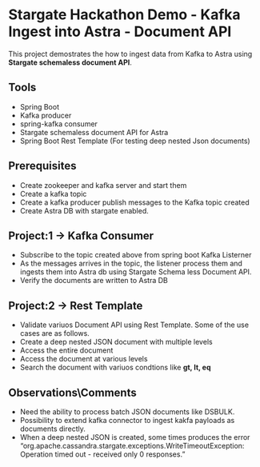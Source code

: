 # Stargate Hackathon Demo - Kafka Ingest into Astra - Document API

This project demostrates the how to ingest data from Kafka to Astra using **Stargate schemaless document API**.

## Tools 
- Spring Boot
- Kafka producer
- spring-kafka consumer
- Stargate schemaless document API for Astra
- Spring Boot Rest Template (For testing deep nested Json documents) 

## Prerequisites 
- Create zookeeper and kafka server and start them
- Create a kafka topic 
- Create a kafka producer publish messages to the Kafka topic created
- Create Astra DB with stargate enabled.

## Project:1 ->  Kafka Consumer
- Subscribe to the topic created above from spring boot Kafka Listerner
- As the messages arrives in the topic, the listener process them and ingests them into Astra db using Stargate Schema less Document API. 
- Verify the documents are written to Astra DB

## Project:2 ->  Rest Template
- Validate variuos Document API using Rest Template. Some of the use cases are as follows.
 - Create a deep nested JSON document with multiple levels
 - Access the entire document
 - Access the document at various levels 
 - Search the document with variuos condtions like **gt, lt,  eq**
 
 ## Observations\Comments
 - Need the ability to process batch JSON documents like DSBULK.
 - Possibility to extend kafka connector to ingest kakfa payloads as documents directly.
 - When a deep nested JSON is created, some times produces the error “org.apache.cassandra.stargate.exceptions.WriteTimeoutException: Operation timed out - received only 0 responses.”
